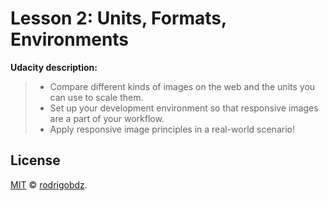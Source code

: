 # Lesson 2: Units, Formats, Environments

**Udacity description:**

> - Compare different kinds of images on the web and the units you can use to scale them.
> - Set up your development environment so that responsive images are a part of your workflow.
> - Apply responsive image principles in a real-world scenario!

## License

[MIT](../LICENSE) © [rodrigobdz](https://rodrigobdz.github.io/).
